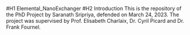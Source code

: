 #H1 Elemental_NanoExchanger
#H2 Introduction
This is the repository of the PhD Project by Saranath Sripriya, defended on March 24, 2023. The project was supervised by Prof. Elisabeth Charlaix, Dr. Cyril Picard and Dr. Frank Fournel.
